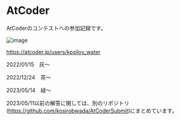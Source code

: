 # AtCoder
AtCoderのコンテストへの参加記録です。

![image](https://github.com/kosirobwada/AtCoder/assets/97875031/196ede90-bc62-4fc7-88d2-6448ae7f00c8)

https://atcoder.jp/users/kosilov_water



2022/01/15　灰～

2022/12/24　茶～

2023/05/14　緑～

2023/05/11以前の解答に関しては、別のリポジトリ(https://github.com/kosirobwada/AtCoderSubmit)にまとめています。
